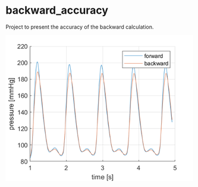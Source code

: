 # backward_accuracy
Project to present the accuracy of the backward calculation. 

![Plot1](pressure.png?raw=true "Title")